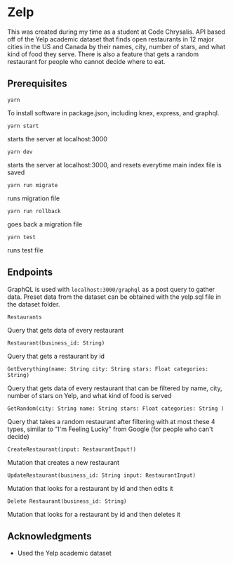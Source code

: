 # Zelp

This was created during my time as a student at Code Chrysalis. API based off of the Yelp academic dataset that finds open restaurants in 12 major cities in the US and Canada by their names, city, number of stars, and what kind of food they serve. There is also a feature that gets a random restaurant for people who cannot decide where to eat.


## Prerequisites
```
yarn 
```
To install software in package.json, including knex, express, and graphql.

```
yarn start
```
starts the server at localhost:3000

```
yarn dev
``` 
starts the server at localhost:3000, and resets everytime main index file is saved

```
yarn run migrate
``` 
runs migration file

```
yarn run rollback
``` 
goes back a migration file

```
yarn test
``` 
runs test file


## Endpoints
GraphQL is used with `localhost:3000/graphql` as a post query to gather data. Preset data from the dataset can be obtained with the yelp.sql file in the dataset folder.
```
Restaurants
```
Query that gets data of every restaurant

```
Restaurant(business_id: String)
```
Query that gets a restaurant by id

```
GetEverything(name: String city: String stars: Float categories: String)
``` 
Query that gets data of every restaurant that can be filtered by name, city, number of stars on Yelp, and what kind of food is served

```
GetRandom(city: String name: String stars: Float categories: String )
``` 
Query that takes a random restaurant after filtering with at most these 4 types, similar to "I'm Feeling Lucky" from Google (for people who can't decide)

```
CreateRestaurant(input: RestaurantInput!)
``` 
Mutation that creates a new restaurant

```
UpdateRestaurant(business_id: String input: RestaurantInput)
``` 
Mutation that looks for a restaurant by id and then edits it

```
Delete Restaurant(business_id: String)
``` 
Mutation that looks for a restaurant by id and then deletes it


## Acknowledgments

* Used the Yelp academic dataset

